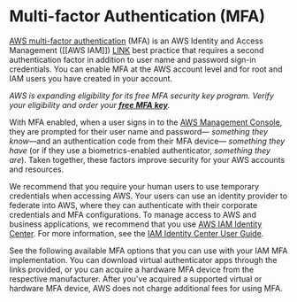 # Multi-factor Authentication (MFA)

[AWS multi-factor authentication](https://docs.aws.amazon.com/IAM/latest/UserGuide/best-practices.html#enable-mfa-for-privileged-users) (MFA) is an AWS Identity and Access Management ([[AWS IAM]]) [LINK](https://aws.amazon.com/iam/) best practice that requires a second authentication factor in addition to user name and password sign-in credentials. You can enable MFA at the AWS account level and for root and IAM users you have created in your account.  

_AWS is expanding eligibility for its free MFA security key program. Verify your eligibility and order your [**free MFA key**](https://aws.amazon.com/security/amazon-security-initiatives/free-mfa-security-key/)._

With MFA enabled, when a user signs in to the [AWS Management Console](https://console.aws.amazon.com/console/home), they are prompted for their user name and password— _something they know_—and an authentication code from their MFA device— _something they have_ (or if they use a biometrics-enabled authenticator, _something they are_). Taken together, these factors improve security for your AWS accounts and resources.  

We recommend that you require your human users to use temporary credentials when accessing AWS. Your users can use an identity provider to federate into AWS, where they can authenticate with their corporate credentials and MFA configurations. To manage access to AWS and business applications, we recommend that you use [AWS IAM Identity Center](https://aws.amazon.com/iam/identity-center/). For more information, see the [IAM Identity Center User Guide](https://docs.aws.amazon.com/singlesignon/latest/userguide/what-is.html).

See the following available MFA options that you can use with your IAM MFA implementation. You can download virtual authenticator apps through the links provided, or you can acquire a hardware MFA device from the respective manufacturer. After you've acquired a supported virtual or hardware MFA device, AWS does not charge additional fees for using MFA.
